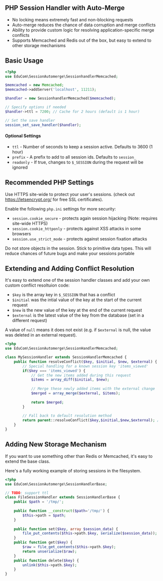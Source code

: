 PHP Session Handler with Auto-Merge
--------------------------

*  No locking means extremely fast and non-blocking requests
*  Auto-merge reduces the chance of data corruption and merge conflicts
*  Ability to provide custom logic for resolving application-specific merge conflicts
*  Supports Memcached and Redis out of the box, but easy to extend to other storage mechanisms

Basic Usage
--------------------------
```php
<?php
use EduCom\SessionAutomerge\SessionhandlerMemcached;

$memcached = new Memcached;
$memcached->addServer('localhost', 11211);

$handler = new SessionhandlerMemcached($memcached);

// Specify options if needed
$handler->ttl = 7200; // Cache for 2 hours (default is 1 hour)

// Set the save handler
session_set_save_handler($handler);
```

#### Optional Settings

*  `ttl` - Number of seconds to keep a session active. Defaults to 3600 (1 hour)
*  `prefix` - A prefix to add to all session ids. Defaults to `session_`
*  `readonly` - If true, changes to `$_SESSION` during the request will be ignored


Recommended PHP Settings
----------------------------
Use HTTPS site-wide to protect your user's sessions. (check out https://letsencrypt.org/ for free SSL certificates).

Enable the following `php.ini` settings for more security:
*  `session.cookie_secure` - protects again session hijacking (Note: requires site-wide HTTPS)
*  `session.cookie_httponly` - protects against XSS attacks in some browsers
*  `session.use_strict_mode` - protects against session fixation attacks

Do not store objects in the session. Stick to primitive data types. This will reduce chances of future bugs and make your sessions portable

Extending and Adding Conflict Resolution
-----------------------------------------
It's easy to extend one of the session handler classes and add your own custom conflict resoltuion code:

*  `$key` is the array key in  `$_SESSION` that has a conflict
*  `$initial` was the intial value of the key at the start of the current request
*  `$new` is the new value of the key at the end of the current request
*  `$external` is the latest value of the key from the database (set in a different request)

A value of `null` means it does not exist (e.g. if `$external` is null, the value was deleted in an external request).

```php
<?php
use EduCom\SessionAutomerge\SessionHandlerMemcached;

class MySessionHandler extends SessionHandlerMemcached {
    public function resolveConflict($key, $initial, $new, $external) {
        // Special handling for a known session key 'items_viewed'
        if($key === 'items_viewed') {
            // Get the new items added during this request
            $items = array_diff($initial, $new);
            
            // Merge these newly added items with the external change
            $merged = array_merge($external, $items);
            
            return $merged;
        }
        
        // Fall back to default resolution method
        return parent::resolveConflict($key,$initial,$new,$external); // TODO: Change the autogenerated stub
    }
}
```

Adding New Storage Mechanism
----------------------------

If you want to use something other than Redis or Memcached, it's easy to extend the base class.

Here's a fully working example of storing sessions in the filesystem.

```php
<?php
use EduCom\SessionAutomerge\SessionHandlerBase;

// TODO: support ttl
class FileSessionHandler extends SessionHandlerBase {
    public $path = '/tmp/';
    
    public function __construct($path='/tmp/') {
        $this->path = $path;
    }
    
    public function set($key, array $session_data) {
        file_put_contents($this->path.$key, serialize($session_data));
    }
    public function get($key) {
        $raw = file_get_contents($this->path.$key);
        return unserialize($raw);
    }
    public function delete($key) {
        unlink($this->path.$key);
    }
}
```